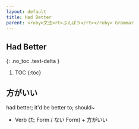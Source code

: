 ```yaml
---
layout: default
title: Had Better
parent: <ruby>文法<rt>ぶんぽう</rt></ruby> Grammar
---
```


## Had Better
{: .no_toc .text-delta }

1. TOC
{:toc}

## 方がいい
had better; it'd be better to; should~
- Verb (た Form / ない Form) + 方がいい
